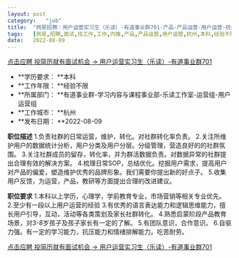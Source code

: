 ```yaml
---
layout:	post
category:	"job"
title:	"网易招聘：用户运营实习生（乐读）-有道事业群701-产品-产品运营-用户运营-杭州本科经验不限"
tags:	[网易,招聘,面试,找工作,工作,内推,产品,产品运营,用户运营,杭州,本科,经验不限]
date:	2022-08-09
---
```


[点击应聘 投简历就有面试机会 -> 用户运营实习生（乐读）-有道事业群701](http://mobile.bole.netease.com/bole/boleDetail?id=42213&employeeId=346f03c3cda5f04c&key=all)



- **学历要求： **本科
- **工作年限： **经验不限
- **所属部门： **有道事业群-学习内容与课程事业部-乐读工作室-运营组-用户运营组
- **工作城市： **杭州
- **发布日期： **2022-08-09



**职位描述**
1.负责社群的日常运营，维护，转化。对社群转化率负责。
2.关注所维护用户的数据统计分析，用户分类及用户分层。分级管理，营造良好的的社群氛围。
3.关注社群成员的留存，转化率，并为群活数据负责。对数据异常的社群提出合理有效的解决方案。
4.梳理日常SOP，总结优化。挖掘用户需求，提高用户对产品的偏爱，塑造维护优秀的品牌形象。我们需要你提出新的好点子。
5.收集用户反馈，为运营，产品，教研等方面提出合理的改进建议。



**职位要求**
1.本科以上学历，心理学，学前教育专业，市场营销等相关专业优先。
2.至少有一段以上用户运营的经验
3.有优秀的语言表达能力和逻辑思维能力，擅长用户引导，互动，活动等各类策划及家长社群转化。
4.熟悉启蒙阶段产品教育场景，对3-8岁孩子及孩子家长有一定的了解。
5.有团队意识，合作意识。
6.自驱力强。有一定的学习能力，抗压能力和情绪排解能力。吃苦耐劳。



[点击应聘 投简历就有面试机会 -> 用户运营实习生（乐读）-有道事业群701](http://mobile.bole.netease.com/bole/boleDetail?id=42213&employeeId=346f03c3cda5f04c&key=all)
